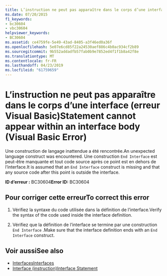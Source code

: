 ```yaml
---
title: L’instruction ne peut pas apparaître dans le corps d’une interface (erreur Visual Basic)
ms.date: 07/20/2015
f1_keywords:
- bc30604
- vbc30604
helpviewer_keywords:
- BC30604
ms.assetid: ce4759fe-5e49-43ad-8405-a3f46ed0a36f
ms.openlocfilehash: 5e07e6cd85f22a24530aef886c4b0ac934cf2b89
ms.sourcegitcommit: 9b552addadfb57fab0b9e7852ed4f1f1b8a42f8e
ms.translationtype: MT
ms.contentlocale: fr-FR
ms.lasthandoff: 04/23/2019
ms.locfileid: "61759659"
---
```

# <a name="statement-cannot-appear-within-an-interface-body-visual-basic-error"></a><span data-ttu-id="f8f16-102">L’instruction ne peut pas apparaître dans le corps d’une interface (erreur Visual Basic)</span><span class="sxs-lookup"><span data-stu-id="f8f16-102">Statement cannot appear within an interface body (Visual Basic Error)</span></span>
<span data-ttu-id="f8f16-103">Une construction de langage inattendue a été rencontrée.</span><span class="sxs-lookup"><span data-stu-id="f8f16-103">An unexpected language construct was encountered.</span></span> <span data-ttu-id="f8f16-104">Une construction `End Interface` est peut-être manquante et tout code source après ce point est en dehors de l’interface.</span><span class="sxs-lookup"><span data-stu-id="f8f16-104">It is assumed that an `End Interface` construct is missing and that any source code after this point is outside the interface.</span></span>  
  
 <span data-ttu-id="f8f16-105">**ID d’erreur :** BC30604</span><span class="sxs-lookup"><span data-stu-id="f8f16-105">**Error ID:** BC30604</span></span>  
  
## <a name="to-correct-this-error"></a><span data-ttu-id="f8f16-106">Pour corriger cette erreur</span><span class="sxs-lookup"><span data-stu-id="f8f16-106">To correct this error</span></span>  
  
1. <span data-ttu-id="f8f16-107">Vérifiez la syntaxe du code utilisée dans la définition de l’interface.</span><span class="sxs-lookup"><span data-stu-id="f8f16-107">Verify the syntax of the code used inside the interface definition.</span></span>  
  
2. <span data-ttu-id="f8f16-108">Vérifiez que la définition de l’interface se termine par une construction `End Interface` .</span><span class="sxs-lookup"><span data-stu-id="f8f16-108">Make sure that the interface definition ends with an `End Interface` construct.</span></span>  
  
## <a name="see-also"></a><span data-ttu-id="f8f16-109">Voir aussi</span><span class="sxs-lookup"><span data-stu-id="f8f16-109">See also</span></span>

- [<span data-ttu-id="f8f16-110">Interfaces</span><span class="sxs-lookup"><span data-stu-id="f8f16-110">Interfaces</span></span>](../../visual-basic/programming-guide/language-features/interfaces/index.md)
- [<span data-ttu-id="f8f16-111">Interface (instruction)</span><span class="sxs-lookup"><span data-stu-id="f8f16-111">Interface Statement</span></span>](../../visual-basic/language-reference/statements/interface-statement.md)
